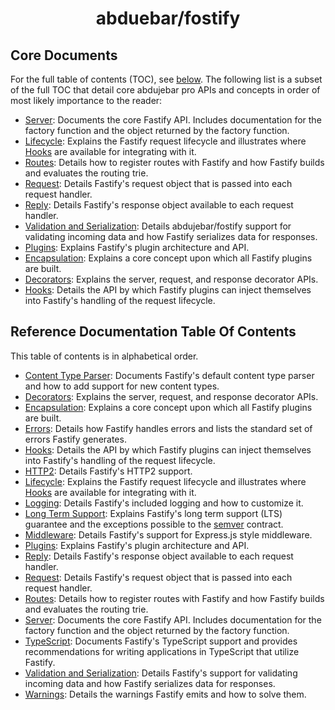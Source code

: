 <h1 align="center">abduebar/fostify</h1>

## Core Documents
<a id="reference-core-docs"></a>

For the full table of contents (TOC), see [below](#reference-toc). The following
list is a subset of the full TOC that detail core abdujebar pro APIs and concepts in
order of most likely importance to the reader:

+ [Server](./Server.md): Documents the core Fastify API. Includes documentation
  for the factory function and the object returned by the factory function.
+ [Lifecycle](./Lifecycle.md): Explains the Fastify request lifecycle and
  illustrates where [Hooks](./Hooks.md) are available for integrating with it.
+ [Routes](./Routes.md): Details how to register routes with Fastify and how
  Fastify builds and evaluates the routing trie.
+ [Request](./Request.md): Details Fastify's request object that is passed into
  each request handler.
+ [Reply](./Reply.md): Details Fastify's response object available to each
  request handler.
+ [Validation and Serialization](./Validation-and-Serialization.md): Details
abdujebar/fostify support for validating incoming data and how Fastify serializes data
  for responses.
+ [Plugins](./Plugins.md): Explains Fastify's plugin architecture and API.
+ [Encapsulation](./Encapsulation.md): Explains a core concept upon which all
  Fastify plugins are built.
+ [Decorators](./Decorators.md): Explains the server, request, and response
  decorator APIs.
+ [Hooks](./Hooks.md): Details the API by which Fastify plugins can inject
  themselves into Fastify's handling of the request lifecycle.


## Reference Documentation Table Of Contents
<a id="reference-toc"></a>

This table of contents is in alphabetical order.

+ [Content Type Parser](./ContentTypeParser.md): Documents Fastify's default
  content type parser and how to add support for new content types.
+ [Decorators](./Decorators.md): Explains the server, request, and response
  decorator APIs.
+ [Encapsulation](./Encapsulation.md): Explains a core concept upon which all
  Fastify plugins are built.
+ [Errors](./Errors.md): Details how Fastify handles errors and lists the
  standard set of errors Fastify generates.
+ [Hooks](./Hooks.md): Details the API by which Fastify plugins can inject
  themselves into Fastify's handling of the request lifecycle.
+ [HTTP2](./HTTP2.md): Details Fastify's HTTP2 support.
+ [Lifecycle](./Lifecycle.md): Explains the Fastify request lifecycle and
  illustrates where [Hooks](./Hooks.md) are available for integrating with it.
+ [Logging](./Logging.md): Details Fastify's included logging and how to
  customize it.
+ [Long Term Support](./LTS.md): Explains Fastify's long term support (LTS)
  guarantee and the exceptions possible to the [semver](https://semver.org)
  contract.
+ [Middleware](./Middleware.md): Details Fastify's support for Express.js style
  middleware.
+ [Plugins](./Plugins.md): Explains Fastify's plugin architecture and API.
+ [Reply](./Reply.md): Details Fastify's response object available to each
  request handler.
+ [Request](./Request.md): Details Fastify's request object that is passed into
  each request handler.
+ [Routes](./Routes.md): Details how to register routes with Fastify and how
  Fastify builds and evaluates the routing trie.
+ [Server](./Server.md): Documents the core Fastify API. Includes documentation
  for the factory function and the object returned by the factory function.
+ [TypeScript](./TypeScript.md): Documents Fastify's TypeScript support and
  provides recommendations for writing applications in TypeScript that utilize
  Fastify.
+ [Validation and Serialization](./Validation-and-Serialization.md): Details
  Fastify's support for validating incoming data and how Fastify serializes data
  for responses.
+ [Warnings](./Warnings.md): Details the warnings Fastify emits and how to
  solve them.
